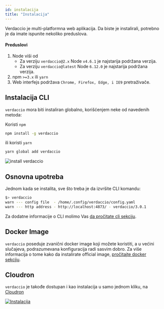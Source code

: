 ```yaml
---
id: instalacija
title: "Instalacija"
---
```

Verdaccio je multi-platformna web aplikacija. Da biste je instalirali, potrebno je da imate ispunite nekoliko preduslova.

#### Preduslovi

1. Node viši od 
    - Za verziju `verdaccio@2.x` Node `v4.6.1` je najstarija podržana verzija.
    - Za verziju `verdaccio@latest` Node `6.12.0` je najstarija podržana verzija.
2. npm `>=3.x` ili `yarn`
3. Web interfejs podržava `Chrome, Firefox, Edge, i IE9` pretraživače.

## Instalacija CLI

`verdaccio` mora biti instaliran globalno, korišćenjem neke od navedenih metoda:

Koristi `npm`

```bash
npm install -g verdaccio
```

ili koristi `yarn`

```bash
yarn global add verdaccio
```

![install verdaccio](/svg/install_verdaccio.gif)

## Osnovna upotreba

Jednom kada se instalita, sve što treba je da izvršite CLI komandu:

```bash
$> verdaccio
warn --- config file  - /home/.config/verdaccio/config.yaml
warn --- http address - http://localhost:4873/ - verdaccio/3.0.1
```

Za dodatne informacije o CLI molimo Vas [da pročitate cli sekciju](cli.md).

## Docker Image

`verdaccio` poseduje zvanični docker image koji možete koristiti, a u većini slučajeva, podrazumevana konfiguracija radi sasvim dobro. Za više informacija o tome kako da instalirate official image, [pročitajte docker sekciju](docker.md).

## Cloudron

`verdaccio` je takođe dostupan i kao instalacija u samo jednom kliku, na [Cloudron](https://cloudron.io)

[![Instalacija](https://cloudron.io/img/button.svg)](https://cloudron.io/button.html?app=org.eggertsson.verdaccio)